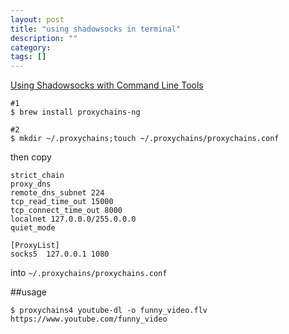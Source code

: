 ```yaml
---
layout: post
title: "using shadowsocks in terminal"
description: ""
category: 
tags: []
---
```


[Using Shadowsocks with Command Line Tools](https://github.com/shadowsocks/shadowsocks/wiki/Using-Shadowsocks-with-Command-Line-Tools)


```
#1
$ brew install proxychains-ng

#2
$ mkdir ~/.proxychains;touch ~/.proxychains/proxychains.conf

```

then copy 

```
strict_chain
proxy_dns 
remote_dns_subnet 224
tcp_read_time_out 15000
tcp_connect_time_out 8000
localnet 127.0.0.0/255.0.0.0
quiet_mode

[ProxyList]
socks5  127.0.0.1 1080
```

into `~/.proxychains/proxychains.conf`

##usage

```
$ proxychains4 youtube-dl -o funny_video.flv https://www.youtube.com/funny_video
```